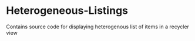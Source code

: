 # Heterogeneous-Listings
Contains source code for displaying heterogenous list of items in a recycler view
